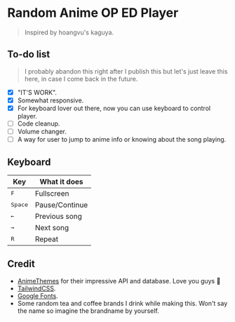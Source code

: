 # Random Anime OP ED Player

> Inspired by hoangvu's kaguya.

## To-do list
> I probably abandon this right after I publish this but let's just leave this here, in case I come back in the future.

 - [x] "IT'S WORK".
 - [x] Somewhat responsive.
 - [x] For keyboard lover out there, now you can use keyboard to control player.
 - [ ] Code cleanup.
 - [ ] Volume changer.
 - [ ] A way for user to jump to anime info or knowing about the song playing.

## Keyboard

| Key                | What it does   |
|--------------------|----------------|
| <kbd>F</kbd>       | Fullscreen     |
| <kbd>Space</kbd>   | Pause/Continue |
| <kbd>&#8592;</kbd> | Previous song  |
| <kbd>&#8594;</kbd> | Next song      |
| <kbd>R</kbd>       | Repeat         |

## Credit

 - [AnimeThemes](https://animethemes.moe/) for their impressive API and database. Love you guys 💋  
 - [TailwindCSS](https://tailwindcss.com/).
 - [Google Fonts](https://fonts.google.com/).
 - Some random tea and coffee brands I drink while making this. Won't say the name so imagine the brandname by yourself.
